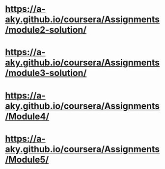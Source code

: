  # https://a-aky.github.io/coursera/Assignments/module2-solution/
# https://a-aky.github.io/coursera/Assignments/module3-solution/
# https://a-aky.github.io/coursera/Assignments/Module4/
# https://a-aky.github.io/coursera/Assignments/Module5/
